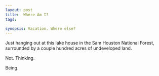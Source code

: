 ```yaml
---
layout: post
title:  Where Am I?
tags:   

synopsis: Vacation. Where else?
---
```

Just hanging out at this lake house in the Sam Houston National Forest,
surrounded by a couple hundred acres of undeveloped land.

Not. Thinking.

Being.